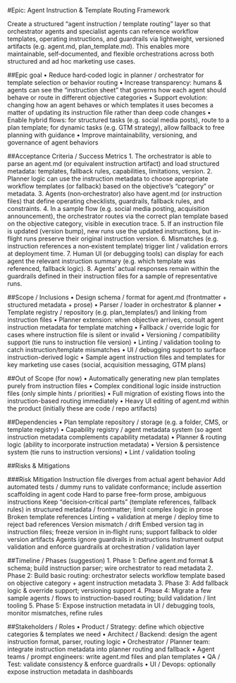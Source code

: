 #Epic: Agent Instruction & Template Routing Framework


Create a structured “agent instruction / template routing” layer so that orchestrator agents and specialist agents can reference workflow templates, operating instructions, and guardrails via lightweight, versioned artifacts (e.g. agent.md, plan_template.md). This enables more maintainable, self‑documented, and flexible orchestrations across both structured and ad hoc marketing use cases.

##Epic goal
	•	Reduce hard‑coded logic in planner / orchestrator for template selection or behavior routing
	•	Increase transparency: humans & agents can see the “instruction sheet” that governs how each agent should behave or route in different objective categories
	•	Support evolution: changing how an agent behaves or which templates it uses becomes a matter of updating its instruction file rather than deep code changes
	•	Enable hybrid flows: for structured tasks (e.g. social media posts), route to a plan template; for dynamic tasks (e.g. GTM strategy), allow fallback to free planning with guidance
	•	Improve maintainability, versioning, and governance of agent behaviors

##Acceptance Criteria / Success Metrics
	1.	The orchestrator is able to parse an agent.md (or equivalent instruction artifact) and load structured metadata: templates, fallback rules, capabilities, limitations, version.
	2.	Planner logic can use the instruction metadata to choose appropriate workflow templates (or fallback) based on the objective’s “category” or metadata.
	3.	Agents (non‑orchestrator) also have agent.md (or instruction files) that define operating checklists, guardrails, fallback rules, and constraints.
	4.	In a sample flow (e.g. social media posting, acquisition announcement), the orchestrator routes via the correct plan template based on the objective category, visible in execution trace.
	5.	If an instruction file is updated (version bump), new runs use the updated instructions, but in-flight runs preserve their original instruction version.
	6.	Mismatches (e.g. instruction references a non‑existent template) trigger lint / validation errors at deployment time.
	7.	Human UI (or debugging tools) can display for each agent the relevant instruction summary (e.g. which template was referenced, fallback logic).
	8.	Agents’ actual responses remain within the guardrails defined in their instruction files for a sample of representative runs.

##Scope / Inclusions
	•	Design schema / format for agent.md (frontmatter + structured metadata + prose)
	•	Parser / loader in orchestrator & planner
	•	Template registry / repository (e.g. plan_templates/) and linking from instruction files
	•	Planner extension: when objective arrives, consult agent instruction metadata for template matching
	•	Fallback / override logic for cases where instruction file is silent or invalid
	•	Versioning / compatibility support (tie runs to instruction file version)
	•	Linting / validation tooling to catch instruction/template mismatches
	•	UI / debugging support to surface instruction-derived logic
	•	Sample agent instruction files and templates for key marketing use cases (social, acquisition messaging, GTM plans)

##Out of Scope (for now)
	•	Automatically generating new plan templates purely from instruction files
	•	Complex conditional logic inside instruction files (only simple hints / priorities)
	•	Full migration of existing flows into the instruction-based routing immediately
	•	Heavy UI editing of agent.md within the product (initially these are code / repo artifacts)

##Dependencies
	•	Plan template repository / storage (e.g. a folder, CMS, or template registry)
	•	Capability registry / agent metadata system (so agent instruction metadata complements capability metadata)
	•	Planner & routing logic (ability to incorporate instruction metadata)
	•	Version & persistence system (tie runs to instruction versions)
	•	Lint / validation tooling

##Risks & Mitigations

###Risk	Mitigation
Instruction file diverges from actual agent behavior	Add automated tests / dummy runs to validate conformance; include assertion scaffolding in agent code
Hard to parse free-form prose, ambiguous instructions	Keep “decision‑critical parts” (template references, fallback rules) in structured metadata / frontmatter; limit complex logic in prose
Broken template references	Linting + validation at merge / deploy time to reject bad references
Version mismatch / drift	Embed version tag in instruction files; freeze version in in‑flight runs; support fallback to older version artifacts
Agents ignore guardrails in instructions	Instrument output validation and enforce guardrails at orchestration / validation layer

##Timeline / Phases (suggestion)
	1.	Phase 1: Define agent.md format & schema; build instruction parser; wire orchestrator to read metadata
	2.	Phase 2: Build basic routing: orchestrator selects workflow template based on objective category + agent instruction metadata
	3.	Phase 3: Add fallback logic & override support; versioning support
	4.	Phase 4: Migrate a few sample agents / flows to instruction-based routing; build validation / lint tooling
	5.	Phase 5: Expose instruction metadata in UI / debugging tools, monitor mismatches, refine rules

##Stakeholders / Roles
	•	Product / Strategy: define which objective categories & templates we need
	•	Architect / Backend: design the agent instruction format, parser, routing logic
	•	Orchestrator / Planner team: integrate instruction metadata into planner routing and fallback
	•	Agent teams / prompt engineers: write agent.md files and plan templates
	•	QA / Test: validate consistency & enforce guardrails
	•	UI / Devops: optionally expose instruction metadata in dashboards
